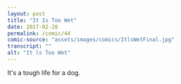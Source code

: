 ```yaml
---
layout: post
title: "It Is Too Wet"
date: 2017-02-28
permalink: /comic/44
comic-source: "assets/images/comics/ItlsWetFinal.jpg"
transcript: ""
alt: "It ls Too Wet"
---
```


It's a tough life for a dog.
